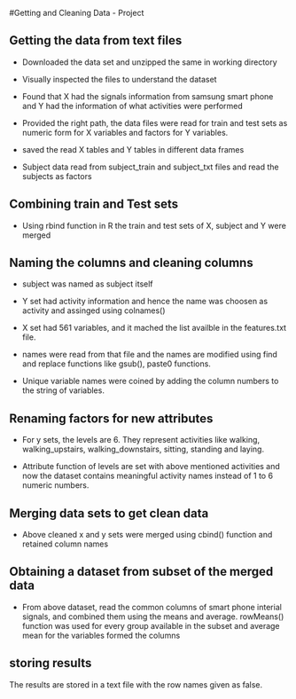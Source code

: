 #Getting and Cleaning Data - Project

## Getting the data from text files
* Downloaded the data set and unzipped the same in working directory
* Visually inspected the files to understand the dataset 
* Found that X had the signals information from samsung smart phone and Y had the
information of what activities were performed
* Provided the right path, the data files were read for train and test sets as numeric form for X variables and factors for Y variables.
* saved the read X tables and Y tables in different data frames

* Subject data read from subject_train and subject_txt files and read the subjects as
factors

## Combining train and Test sets
* Using rbind function in R the train and test sets of X, subject  and Y were merged


## Naming the columns and cleaning columns
* subject was named as subject itself

* Y set had activity information and hence the name was choosen as activity and assinged using colnames()

* X set had 561 variables, and it mached the list availble in the features.txt file.
* names were read from that file and the names are modified using find and replace functions like gsub(), paste0 functions.

* Unique variable names were coined by adding the column numbers to the string of variables. 

## Renaming factors for new attributes

*  For y sets, the levels are 6. They represent activities like walking, walking_upstairs, walking_downstairs, sitting, standing and laying.

* Attribute function of levels are set with above mentioned activities and now the
dataset contains meaningful activity names instead of 1 to 6 numeric numbers.


## Merging data sets to get clean data

* Above cleaned x and y sets were merged using cbind() function and retained column names

## Obtaining a dataset from subset of the merged data

* From above dataset, read the common columns of smart phone interial signals, 
and combined them using the means and average. rowMeans() function was used for
every group available in the subset and average mean for the variables formed 
the columns


## storing results

The results are stored in a text file with the row names given as false. 